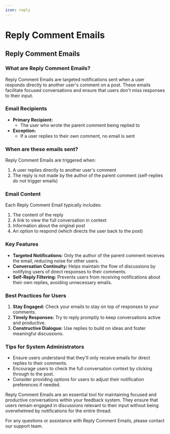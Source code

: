 ```yaml
---
icon: reply
---
```


# Reply Comment Emails

## Reply Comment Emails

### What are Reply Comment Emails?

Reply Comment Emails are targeted notifications sent when a user responds directly to another user's comment on a post. These emails facilitate focused conversations and ensure that users don't miss responses to their input.

### Email Recipients

* **Primary Recipient:**
  * The user who wrote the parent comment being replied to
* **Exception:**
  * If a user replies to their own comment, no email is sent

### When are these emails sent?

Reply Comment Emails are triggered when:

1. A user replies directly to another user's comment
2. The reply is not made by the author of the parent comment (self-replies do not trigger emails)

### Email Content

Each Reply Comment Email typically includes:

1. The content of the reply
2. A link to view the full conversation in context
3. Information about the original post
4. An option to respond (which directs the user back to the post)

### Key Features

* **Targeted Notifications:** Only the author of the parent comment receives the email, reducing noise for other users.
* **Conversation Continuity:** Helps maintain the flow of discussions by notifying users of direct responses to their comments.
* **Self-Reply Filtering:** Prevents users from receiving notifications about their own replies, avoiding unnecessary emails.

### Best Practices for Users

1. **Stay Engaged:** Check your emails to stay on top of responses to your comments.
2. **Timely Responses:** Try to reply promptly to keep conversations active and productive.
3. **Constructive Dialogue:** Use replies to build on ideas and foster meaningful discussions.

### Tips for System Administrators

* Ensure users understand that they'll only receive emails for direct replies to their comments.
* Encourage users to check the full conversation context by clicking through to the post.
* Consider providing options for users to adjust their notification preferences if needed.

Reply Comment Emails are an essential tool for maintaining focused and productive conversations within your feedback system. They ensure that users remain engaged in discussions relevant to their input without being overwhelmed by notifications for the entire thread.

For any questions or assistance with Reply Comment Emails, please contact our support team.
